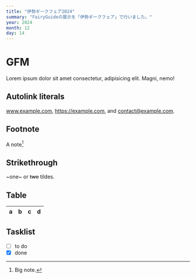 ```yaml
---
title: "伊勢ギークフェア2024"
summary: "FairyGuideの展示を「伊勢ギークフェア」で行いました。"
year: 2024
month: 12
day: 14
---
```

 
# GFM

Lorem ipsum dolor sit amet consectetur, adipisicing elit. Magni, nemo!

## Autolink literals

www.example.com, https://example.com, and contact@example.com.

## Footnote

A note[^1]

[^1]: Big note.

## Strikethrough

~one~ or ~~two~~ tildes.

## Table

| a | b  |  c |  d  |
| - | :- | -: | :-: |

## Tasklist

* [ ] to do
* [x] done